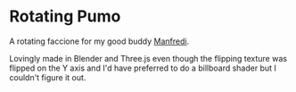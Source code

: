 # Rotating Pumo

A rotating faccione for my good buddy [Manfredi](https://pumo.mp).

Lovingly made in Blender and Three.js even though the flipping texture was flipped on the Y axis and I'd have preferred to do a billboard shader but I couldn't figure it out.